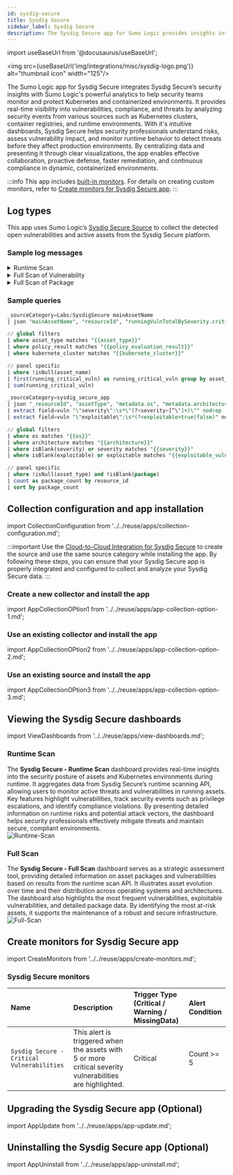 ```yaml
---
id: sysdig-secure
title: Sysdig Secure
sidebar_label: Sysdig Secure
description: The Sysdig Secure app for Sumo Logic provides insights into container security and and manage runtime protection.
---
```


import useBaseUrl from '@docusaurus/useBaseUrl';

<img src={useBaseUrl('img/integrations/misc/sysdig-logo.png')} alt="thumbnail icon" width="125"/>

The Sumo Logic app for Sysdig Secure integrates Sysdig Secure’s security insights with Sumo Logic's powerful analytics to help security teams monitor and protect Kubernetes and containerized environments. It provides real-time visibility into vulnerabilities, compliance, and threats by analyzing security events from various sources such as Kubernetes clusters, container registries, and runtime environments. With it's intuitive dashboards, Sysdig Secure helps security professionals understand risks, assess vulnerability impact, and monitor runtime behavior to detect threats before they affect production environments. By centralizing data and presenting it through clear visualizations, the app enables effective collaboration, proactive defense, faster remediation, and continuous compliance in dynamic, containerized environments.

:::info
This app includes [built-in monitors](#sysdig-secure-monitors). For details on creating custom monitors, refer to [Create monitors for Sysdig Secure app](#create-monitors-for-sysdig-secure-app).
:::

## Log types

This app uses Sumo Logic’s [Sysdig Secure Source](/docs/send-data/hosted-collectors/cloud-to-cloud-integration-framework/sysdig-secure-source/) to collect the detected open vulnerabilities and active assets from the Sysdig Secure platform.

### Sample log messages

<details>
<summary>Runtime Scan</summary>

```json
{
    "mainAssetName": "mcr.microsoft.com/azure-policy/policy-kubernetes-addon-prod:1.10.1",
    "policyEvaluationResult": "failed",
    "resourceId": "sha256:73fce251be0bb71b38a642a3eed2831e5cb26e02f49023bf89fa76ce7ab2ca7d",
    "resultId": "18393741b66ab761884752af58d8ac32",
    "runningVulnTotalBySeverity": {
        "critical": 0,
        "high": 0,
        "low": 0,
        "medium": 0,
        "negligible": 0
    },
    "sbomId": null,
    "scope": {
        "asset.type": "workload",
        "kubernetes.cluster.name": "gke-alliances-test",
        "kubernetes.namespace.name": "kube-system",
        "kubernetes.pod.container.name": "konnectivity-agent-metrics-collector",
        "kubernetes.workload.name": "konnectivity-agent",
        "kubernetes.workload.type": "deployment",
        "workload.name": "konnectivity-agent",
        "workload.orchestrator": "kubernetes"
    },
    "vulnTotalBySeverity": {
        "critical": 0,
        "high": 1,
        "low": 1,
        "medium": 0,
        "negligible": 0
    }
}
```
</details>

<details>
<summary>Full Scan of Vulnerability</summary>

```json
{
  "_resultId": "18392a48e55ef07e827e47719a5295d1",
  "_resourceId": "1489835514684399099",
  "assetType": "host",
  "stage": "runtime",
  "metadata": {
    "architecture": "x86_64",
    "hostId": "1489835514684399099",
    "hostName": "eksa-vsphere-conformitron-md-0-28n7h-vzqdk",
    "os": "bottlerocket 1.26.1"
  },
  "vulnerability": {
    "c360bd86-4f6d-49bf-b9ce-9fa26d2e4eac": {
      "cisaKev": {},
      "cvssScore": {
        "score": 5.5,
        "vector": "CVSS:3.1/AV:L/AC:L/PR:L/UI:N/S:U/C:N/I:N/A:H",
        "version": "3.1"
      },
      "disclosureDate": "2024-11-19",
      "exploitable": false,
      "fixVersion": "6.1.128",
      "mainProvider": "bottlerocket",
      "name": "CVE-2024-50304",
      "packageRef": "ebe6d690-3753-4749-8001-b5391b9ba0a3",
      "providersMetadata": {
        "amazon": {
          "publishDate": "2025-02-12T22:57:00Z"
        },
        "euleros": {
          "publishDate": "2025-02-08T14:57:02Z"
        },
        "first.org": {
          "epssScore": {
            "score": 0.00045,
            "percentile": 0.13532,
            "timestamp": "2025-04-23T00:00:00Z"
          }
        },
        "nvd": {
          "publishDate": "2024-11-19T18:15:22.343Z",
          "cvssScore": {
            "version": "3.1",
            "score": 5.5,
            "vector": "CVSS:3.1/AV:L/AC:L/PR:L/UI:N/S:U/C:N/I:N/A:H"
          },
          "severity": "medium"
        },
        "rhel": {
          "publishDate": "2024-11-19T00:00:00Z",
          "cvssScore": {
            "version": "3.1",
            "score": 5.5,
            "vector": "AV:L/AC:L/PR:L/UI:N/S:U/C:N/I:N/A:H"
          },
          "severity": "medium"
        },
        "ubuntu": {
          "publishDate": "2024-11-19T18:15:00Z"
        },
        "vulndb": {
          "publishDate": "2024-11-19T00:00:00Z"
        }
      },
      "riskAcceptRefs": null,
      "severity": "medium",
      "solutionDate": "2025-02-25"
    }
  }
}
```
</details>

<details>
<summary>Full Scan of Package</summary>

```json
{
  "_resultId": "18392a48e55ef07e827e47719a5295d1",
  "_resourceId": "1489835514684399099",
  "assetType": "host",
  "stage": "runtime",
  "metadata": {
    "architecture": "x86_64",
    "hostId": "1489835514684399099",
    "hostName": "eksa-vsphere-conformitron-md-0-28n7h-vzqdk",
    "os": "bottlerocket 1.26.1"
  },
  "package": {
    "8edec454-c929-49b0-86e8-d72412592109": {
      "isRemoved": false,
      "isRunning": false,
      "name": "google.golang.org/grpc",
      "path": "/usr/bin/containerd-shim",
      "type": "golang",
      "version": "v1.59.0",
      "vulnerabilitiesRefs": null
    }
  }
}
```
</details>

### Sample queries

```sql title="Total Running Critical Severity Vulnerabilities"
_sourceCategory=Labs/SysdigSecure mainAssetName
| json "mainAssetName", "resourceId", "runningVulnTotalBySeverity.critical","vulnTotalBySeverity.critical", "runningVulnTotalBySeverity.high", "vulnTotalBySeverity.high", "runningVulnTotalBySeverity.medium", "vulnTotalBySeverity.medium", "runningVulnTotalBySeverity.low", "vulnTotalBySeverity.low", "runningVulnTotalBySeverity.negligible", "vulnTotalBySeverity.negligible", "policyEvaluationResult", "$['scope']['asset.type']", "$['scope']['kubernetes.cluster.name']", "$['scope']['workload.name']", "$['scope']['kubernetes.workload.type']" as asset_name, resource_id, running_critical_vuln, total_critical_vuln, running_high_vuln, total_high_vuln, running_medium_vuln, total_medium_vuln, running_low_vuln, total_low_vuln, running_negligible_vuln, total_negligible_vuln, policy_result, asset_type, kubernete_cluster, workload_name, kubernete_workload_type nodrop

// global filters
| where asset_type matches "{{asset_type}}"
| where policy_result matches "{{policy_evaluation_result}}"
| where kubernete_cluster matches "{{kubernete_cluster}}"

// panel specific
| where !isNull(asset_name)
| first(running_critical_vuln) as running_critical_vuln group by asset_name, resource_id
| sum(running_critical_vuln)
```

```sql title="Resources by Package Count"
_sourceCategory=sysdig_secure_app
| json "_resourceId", "assetType", "metadata.os", "metadata.architecture", "vulnerability", "package" as resource_id, asset_type, os, architecture, vuln, package nodrop
| extract field=vuln "\"severity\":\s*\"(?<severity>[^\"]+)\"" nodrop
| extract field=vuln "\"exploitable\":\s*(?<exploitable>true|false)" nodrop

// global filters
| where os matches "{{os}}"
| where architecture matches "{{architecture}}"
| where isBlank(severity) or severity matches "{{severity}}"
| where isBlank(exploitable) or exploitable matches "{{exploitable_vuln}}"

// panel specific
| where !isNull(asset_type) and !isBlank(package)
| count as package_count by resource_id
| sort by package_count
```

## Collection configuration and app installation

import CollectionConfiguration from '../../reuse/apps/collection-configuration.md';

<CollectionConfiguration/>

:::important
Use the [Cloud-to-Cloud Integration for Sysdig Secure](/docs/send-data/hosted-collectors/cloud-to-cloud-integration-framework/sysdig-secure-source/) to create the source and use the same source category while installing the app. By following these steps, you can ensure that your Sysdig Secure app is properly integrated and configured to collect and analyze your Sysdig Secure data.
:::

### Create a new collector and install the app

import AppCollectionOPtion1 from '../../reuse/apps/app-collection-option-1.md';

<AppCollectionOPtion1/>

### Use an existing collector and install the app

import AppCollectionOPtion2 from '../../reuse/apps/app-collection-option-2.md';

<AppCollectionOPtion2/>

### Use an existing source and install the app

import AppCollectionOPtion3 from '../../reuse/apps/app-collection-option-3.md';

<AppCollectionOPtion3/>

## Viewing the Sysdig Secure dashboards​​

import ViewDashboards from '../../reuse/apps/view-dashboards.md';

<ViewDashboards/>

### Runtime Scan

The **Sysdig Secure - Runtime Scan** dashboard provides real-time insights into the security posture of assets and Kubernetes environments during runtime. It aggregates data from Sysdig Secure’s runtime scanning API, allowing users to monitor active threats and vulnerabilities in running assets. Key features highlight vulnerabilities, track security events such as privilege escalations, and identify compliance violations. By presenting detailed information on runtime risks and potential attack vectors, the dashboard helps security professionals effectively mitigate threats and maintain secure, compliant environments.<br/><img src='https://sumologic-app-data-v2.s3.us-east-1.amazonaws.com/dashboards/Sysdig+Secure/Sysdig+Secure+-+Runtime+Scan.png' alt="Runtime-Scan" />

### Full Scan

The **Sysdig Secure - Full Scan** dashboard serves as a strategic assessment tool, providing detailed information on asset packages and vulnerabilities based on results from the runtime scan API. It illustrates asset evolution over time and their distribution across operating systems and architectures. The dashboard also highlights the most frequent vulnerabilities, exploitable vulnerabilities, and detailed package data. By identifying the most at-risk assets, it supports the maintenance of a robust and secure infrastructure.<br/><img src='https://sumologic-app-data-v2.s3.us-east-1.amazonaws.com/dashboards/Sysdig+Secure/Sysdig+Secure+-+Full+Scan.png' alt="Full-Scan" />

## Create monitors for Sysdig Secure app

import CreateMonitors from '../../reuse/apps/create-monitors.md';

<CreateMonitors/>

### Sysdig Secure monitors

| Name | Description | Trigger Type (Critical / Warning / MissingData) | Alert Condition | 
|:--|:--|:--|:--|
| `Sysdig Secure - Critical Vulnerabilities` | This alert is triggered when the assets with 5 or more critical severity vulnerabilities are highlighted. | Critical | Count >= 5 |

## Upgrading the Sysdig Secure app (Optional)

import AppUpdate from '../../reuse/apps/app-update.md';

<AppUpdate/>

## Uninstalling the Sysdig Secure app (Optional)

import AppUninstall from '../../reuse/apps/app-uninstall.md';

<AppUninstall/>
